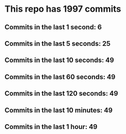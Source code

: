 # This repo has 1997 commits

## Commits in the last 1 second: 6
## Commits in the last 5 seconds: 25
## Commits in the last 10 seconds: 49
## Commits in the last 60 seconds: 49
## Commits in the last 120 seconds: 49
## Commits in the last 10 minutes: 49
## Commits in the last 1 hour: 49
